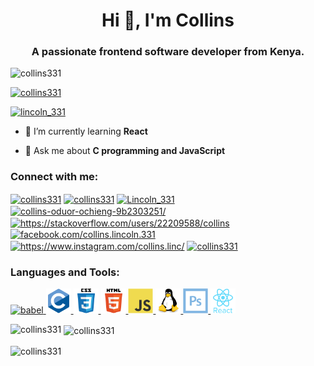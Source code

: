 <h1 align="center">Hi 👋, I'm Collins</h1>
<h3 align="center">A passionate frontend software developer from Kenya.</h3>

<p align="left"> <img src="https://komarev.com/ghpvc/?username=collins331&label=Profile%20views&color=0e75b6&style=flat" alt="collins331" /> </p>

<p align="left"> <a href="https://github.com/ryo-ma/github-profile-trophy"><img src="https://github-profile-trophy.vercel.app/?username=collins331" alt="collins331" /></a> </p>

<p align="left"> <a href="https://twitter.com/lincoln_331" target="blank"><img src="https://img.shields.io/twitter/follow/lincoln_331?logo=twitter&style=for-the-badge" alt="lincoln_331" /></a> </p>

- 🌱 I’m currently learning **React**

- 💬 Ask me about **C programming and JavaScript**

<h3 align="left">Connect with me:</h3>
<p align="left">
<a href="https://codepen.io/collins331" target="blank"><img align="center" src="https://raw.githubusercontent.com/rahuldkjain/github-profile-readme-generator/master/src/images/icons/Social/codepen.svg" alt="collins331" height="30" width="40" /></a>
<a href="https://dev.to/collins331" target="blank"><img align="center" src="https://raw.githubusercontent.com/rahuldkjain/github-profile-readme-generator/master/src/images/icons/Social/devto.svg" alt="collins331" height="30" width="40" /></a>
<a href="https://twitter.com/Lincoln_331" target="blank"><img align="center" src="https://raw.githubusercontent.com/rahuldkjain/github-profile-readme-generator/master/src/images/icons/Social/twitter.svg" alt="Lincoln_331" height="30" width="40" /></a>
<a href="https://linkedin.com/in/collins-oduor-ochieng-9b2303251/" target="blank"><img align="center" src="https://raw.githubusercontent.com/rahuldkjain/github-profile-readme-generator/master/src/images/icons/Social/linked-in-alt.svg" alt="collins-oduor-ochieng-9b2303251/" height="30" width="40" /></a>
<a href="https://stackoverflow.com/users/22209588/collins" target="blank"><img align="center" src="https://raw.githubusercontent.com/rahuldkjain/github-profile-readme-generator/master/src/images/icons/Social/stack-overflow.svg" alt="https://stackoverflow.com/users/22209588/collins" height="30" width="40" /></a>
<a href="https://www.facebook.com/collins.lincoln.331" target="blank"><img align="center" src="https://raw.githubusercontent.com/rahuldkjain/github-profile-readme-generator/master/src/images/icons/Social/facebook.svg" alt="facebook.com/collins.lincoln.331" height="30" width="40" /></a>
<a href="https://www.instagram.com/collins.linc/" target="blank"><img align="center" src="https://raw.githubusercontent.com/rahuldkjain/github-profile-readme-generator/master/src/images/icons/Social/instagram.svg" alt="https://www.instagram.com/collins.linc/" height="30" width="40" /></a>
<a href="https://www.leetcode.com/collins331" target="blank"><img align="center" src="https://raw.githubusercontent.com/rahuldkjain/github-profile-readme-generator/master/src/images/icons/Social/leet-code.svg" alt="collins331" height="30" width="40" /></a>
</p>

<h3 align="left">Languages and Tools:</h3>
<p align="left"> <a href="https://babeljs.io/" target="_blank" rel="noreferrer"> <img src="https://www.vectorlogo.zone/logos/babeljs/babeljs-icon.svg" alt="babel" width="40" height="40"/> </a> <a href="https://www.cprogramming.com/" target="_blank" rel="noreferrer"> <img src="https://raw.githubusercontent.com/devicons/devicon/master/icons/c/c-original.svg" alt="c" width="40" height="40"/> </a> <a href="https://www.w3schools.com/css/" target="_blank" rel="noreferrer"> <img src="https://raw.githubusercontent.com/devicons/devicon/master/icons/css3/css3-original-wordmark.svg" alt="css3" width="40" height="40"/> </a> <a href="https://www.w3.org/html/" target="_blank" rel="noreferrer"> <img src="https://raw.githubusercontent.com/devicons/devicon/master/icons/html5/html5-original-wordmark.svg" alt="html5" width="40" height="40"/> </a> <a href="https://developer.mozilla.org/en-US/docs/Web/JavaScript" target="_blank" rel="noreferrer"> <img src="https://raw.githubusercontent.com/devicons/devicon/master/icons/javascript/javascript-original.svg" alt="javascript" width="40" height="40"/> </a> <a href="https://www.linux.org/" target="_blank" rel="noreferrer"> <img src="https://raw.githubusercontent.com/devicons/devicon/master/icons/linux/linux-original.svg" alt="linux" width="40" height="40"/> </a> <a href="https://www.photoshop.com/en" target="_blank" rel="noreferrer"> <img src="https://raw.githubusercontent.com/devicons/devicon/master/icons/photoshop/photoshop-line.svg" alt="photoshop" width="40" height="40"/> </a> <a href="https://reactjs.org/" target="_blank" rel="noreferrer"> <img src="https://raw.githubusercontent.com/devicons/devicon/master/icons/react/react-original-wordmark.svg" alt="react" width="40" height="40"/> </a> </p>

<p><img align="left" src="https://github-readme-stats.vercel.app/api/top-langs?username=collins331&show_icons=true&locale=en&layout=compact" alt="collins331" /></p>

<p>&nbsp;<img align="center" src="https://github-readme-stats.vercel.app/api?username=collins331&show_icons=true&locale=en&theme=merko" alt="collins331" /></p>

<p><img align="center" src="https://github-readme-streak-stats.herokuapp.com/?user=collins331&" alt="collins331" /></p>
